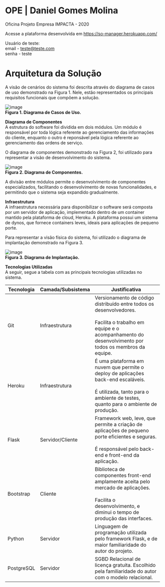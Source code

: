 # OPE | Daniel Gomes Molina
Oficina Projeto Empresa IMPACTA - 2020

Acesse a plataforma desenvolvida em https://so-manager.herokuapp.com/

Usuário de teste:<br>
email - teste@teste.com<br>
senha - teste

# Arquitetura da Solução

A visão de cenários do sistema foi descrita através do diagrama de casos de uso demonstrado na Figura 1. Nele, estão representados os principais requisitos funcionais que compõem a solução.

![image](https://user-images.githubusercontent.com/60905534/113339980-ad7f8d00-9301-11eb-8d75-7ffb6004c1c9.png)<br>
**Figura 1. Diagrama de Casos de Uso.**

**Diagrama de Componentes**<br>
A estrutura do software foi dividida em dois módulos. Um módulo é responsável por toda lógica referente ao gerenciamento das informações do cliente, enquanto o outro é reponsável pela lógica referente ao gerenciamento das ordens de serviço.

O diagrama de componentes demonstrado na Figura 2, foi utilizado para representar a visão de desenvolvimento do sistema.

![image](https://user-images.githubusercontent.com/60905534/113340383-35659700-9302-11eb-96cc-411f45abafa0.png)<br>
**Figura 2. Diagrama de Componentes.**

A divisão entre módulos permite o desenvolvimento de componentes especializados, facilitando o desenvolvimento de novas funcionalidades, e permitindo que o sistema seja expandido gradualmente.

**Infraestrutura**<br>
A infraestrutura necessária para disponibilizar o software será composta por um servidor de aplicação, implementado dentro de um container mantido pela plataforma de cloud, Heroku. A plataforma possui um sistema de dynos, que fornece containers leves, ideais para aplicações de pequeno porte.

Para representar a visão física do sistema, foi utilizado o diagrama de implantação demonstrado na Figura 3.

![image](https://user-images.githubusercontent.com/60905534/113340629-86758b00-9302-11eb-8f3a-4c07e002ddab.png)<br>
**Figura 3. Diagrama de Implantação.**

**Tecnologias Utilizadas**<br>
A seguir, segue a tabela com as principais tecnologias utilizadas no sistema.

Tecnologia | Camada/Subsistema | Justificativa
---------- | ----------------- | -------------
Git | Infraestrutura | Versionamento de código distribuído entre todos os desenvolvedores. <br><br>Facilita o trabalho em equipe e o acompanhamento do desenvolvimento por todos os membros da equipe.
Heroku | Infraestrutura | É uma plataforma em nuvem que permite o deploy de aplicações back-end escaláveis.<br><br>É utilizada, tanto para o ambiente de testes, quanto para o ambiente de produção.
Flask | Servidor/Cliente | Framework web, leve, que permite a criação de aplicações de pequeno porte eficientes e seguras.<br><br>É responsável pelo back-end e front-end da aplicação.
Bootstrap | Cliente | Biblioteca de componentes front-end amplamente aceita pelo mercado de aplicações.<br><br>Facilita o desenvolvimento, e diminui o tempo de produção das interfaces.
Python | Servidor | Linguagem de programação utilizada pelo framework Flask, e de maior familiaridade do autor do projeto.
PostgreSQL | Servidor | SGBD Relacional de licença gratuita. Escolhido pela familiaridade do autor com o modelo relacional.
